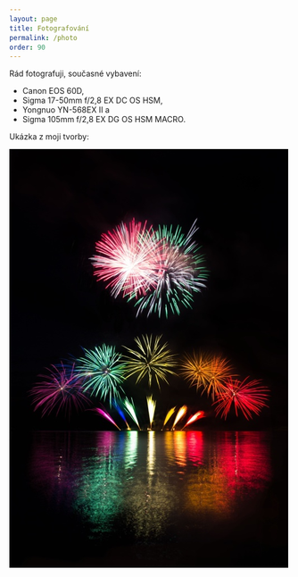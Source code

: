 ```yaml
---
layout: page
title: Fotografování
permalink: /photo
order: 90
---
```


Rád fotografuji, současné vybavení:

 * Canon EOS 60D,
 * Sigma 17-50mm f/2,8 EX DC OS HSM,
 * Yongnuo YN-568EX II a
 * Sigma 105mm f/2,8 EX DG OS HSM MACRO.

Ukázka z moji tvorby:

[![Ohňostroj Ignis Brunensis 2014](assets/img/ignis_small.jpg)
](assets/img/ignis_large.jpg)
